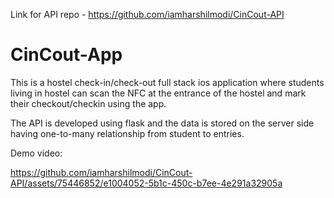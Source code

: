 Link for API repo - https://github.com/iamharshilmodi/CinCout-API

# CinCout-App

This is a hostel check-in/check-out full stack ios application where students living in hostel can scan the NFC at the entrance of the hostel and mark their checkout/checkin using the app. 

The API is developed using flask and the data is stored on the server side having one-to-many relationship from student to entries. 

Demo video:

https://github.com/iamharshilmodi/CinCout-API/assets/75446852/e1004052-5b1c-450c-b7ee-4e291a32905a
